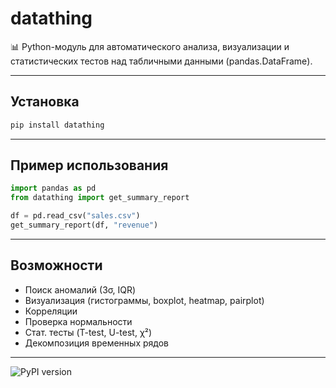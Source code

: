 # datathing

📊 Python-модуль для автоматического анализа, визуализации и статистических тестов над табличными данными (pandas.DataFrame).

---

## Установка

```bash
pip install datathing
```

---

## Пример использования

```python
import pandas as pd
from datathing import get_summary_report

df = pd.read_csv("sales.csv")
get_summary_report(df, "revenue")
```

---

## Возможности

* Поиск аномалий (3σ, IQR)
* Визуализация (гистограммы, boxplot, heatmap, pairplot)
* Корреляции
* Проверка нормальности
* Стат. тесты (T-test, U-test, χ²)
* Декомпозиция временных рядов

---

![PyPI version](https://img.shields.io/pypi/v/datathing)
